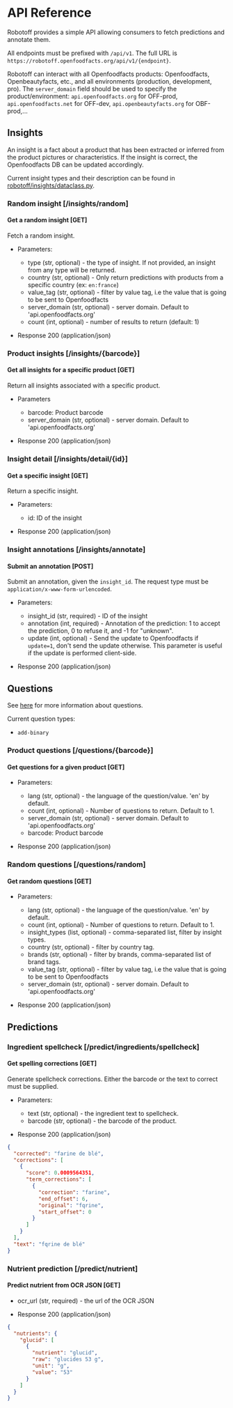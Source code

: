 # API Reference

Robotoff provides a simple API allowing consumers to fetch predictions and annotate them.

All endpoints must be prefixed with `/api/v1`. The full URL is `https://robotoff.openfoodfacts.org/api/v1/{endpoint}`.

Robotoff can interact with all Openfoodfacts products: Openfoodfacts, Openbeautyfacts, etc., and all environments (production, development, pro). The `server_domain` field should be used to specify the product/environment: `api.openfoodfacts.org` for OFF-prod, `api.openfoodfacts.net` for OFF-dev, `api.openbeautyfacts.org` for OBF-prod,...

## Insights

An insight is a fact about a product that has been extracted or inferred from the product pictures or characteristics.
If the insight is correct, the Openfoodfacts DB can be updated accordingly.

Current insight types and their description can be found in [robotoff/insights/dataclass.py](https://github.com/openfoodfacts/robotoff/blob/master/robotoff/insights/dataclass.py).

### Random insight [/insights/random]

#### Get a random insight [GET]

Fetch a random insight.

- Parameters:

  - type (str, optional) - the type of insight. If not provided, an insight from any type will be returned.
  - country (str, optional) - Only return predictions with products from a specific country (ex: `en:france`)
  - value_tag (str, optional) - filter by value tag, i.e the value that is going to be sent to Openfoodfacts
  - server_domain (str, optional) - server domain. Default to 'api.openfoodfacts.org'
  - count (int, optional) - number of results to return (default: 1)

- Response 200 (application/json)

### Product insights [/insights/{barcode}]

#### Get all insights for a specific product [GET]

Return all insights associated with a specific product.

- Parameters

  - barcode: Product barcode
  - server_domain (str, optional) - server domain. Default to 'api.openfoodfacts.org'

- Response 200 (application/json)

### Insight detail [/insights/detail/{id}]

#### Get a specific insight [GET]

Return a specific insight.

- Parameters:

  - id: ID of the insight

- Response 200 (application/json)

### Insight annotations [/insights/annotate]

#### Submit an annotation [POST]

Submit an annotation, given the `insight_id`. The request type must be `application/x-www-form-urlencoded`.

- Parameters:

  - insight_id (str, required) - ID of the insight
  - annotation (int, required) - Annotation of the prediction: 1 to accept the prediction, 0 to refuse it, and -1 for "unknown".
  - update (int, optional) - Send the update to Openfoodfacts if `update=1`, don't send the update otherwise. This parameter is useful if the update is performed client-side.

- Response 200 (application/json)

## Questions

See [here](../explanations/questions.md) for more information about
questions.

Current question types:

- `add-binary`

### Product questions [/questions/{barcode}]

#### Get questions for a given product [GET]

- Parameters:

  - lang (str, optional) - the language of the question/value. 'en' by default.
  - count (int, optional) - Number of questions to return. Default to 1.
  - server_domain (str, optional) - server domain. Default to 'api.openfoodfacts.org'
  - barcode: Product barcode

- Response 200 (application/json)

### Random questions [/questions/random]

#### Get random questions [GET]

- Parameters:

  - lang (str, optional) - the language of the question/value. 'en' by default.
  - count (int, optional) - Number of questions to return. Default to 1.
  - insight_types (list, optional) - comma-separated list, filter by insight types.
  - country (str, optional) - filter by country tag.
  - brands (str, optional) - filter by brands, comma-separated list of brand tags.
  - value_tag (str, optional) - filter by value tag, i.e the value that is going to be sent to Openfoodfacts
  - server_domain (str, optional) - server domain. Default to 'api.openfoodfacts.org'

- Response 200 (application/json)

## Predictions

### Ingredient spellcheck [/predict/ingredients/spellcheck]

#### Get spelling corrections [GET]

Generate spellcheck corrections. Either the barcode or the text to correct must be supplied.

- Parameters:

  - text (str, optional) - the ingredient text to spellcheck.
  - barcode (str, optional) - the barcode of the product.

- Response 200 (application/json)

```json
{
  "corrected": "farine de blé",
  "corrections": [
    {
      "score": 0.0009564351,
      "term_corrections": [
        {
          "correction": "farine",
          "end_offset": 6,
          "original": "fqrine",
          "start_offset": 0
        }
      ]
    }
  ],
  "text": "fqrine de blé"
}
```

### Nutrient prediction [/predict/nutrient]

#### Predict nutrient from OCR JSON [GET]

- ocr_url (str, required) - the url of the OCR JSON

- Response 200 (application/json)

```json
{
  "nutrients": {
    "glucid": [
      {
        "nutrient": "glucid",
        "raw": "glucides 53 g",
        "unit": "g",
        "value": "53"
      }
    ]
  }
}
```
